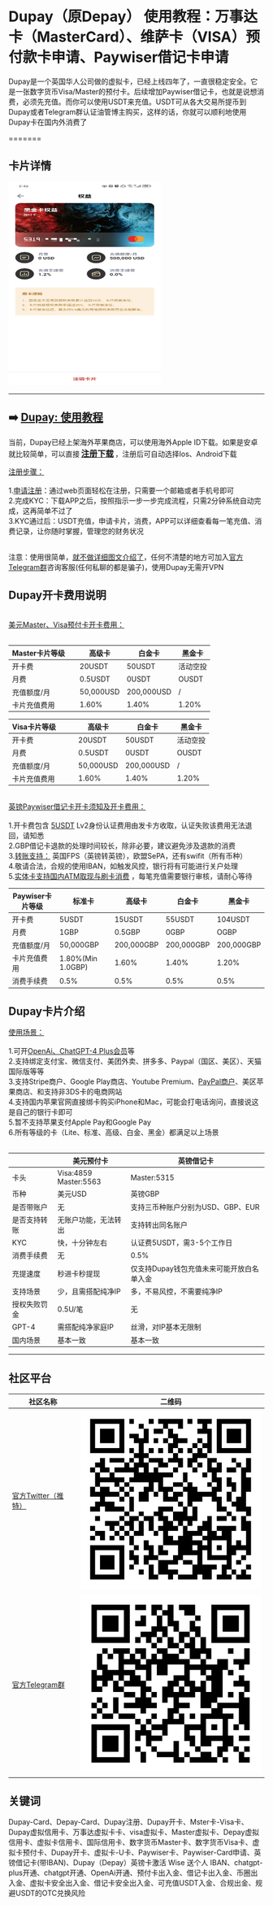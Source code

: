 # Dupay（原Depay） 使用教程：万事达卡（MasterCard）、维萨卡（VISA）预付款卡申请、Paywiser借记卡申请

Dupay是一个英国华人公司做的虚拟卡，已经上线四年了，一直很稳定安全。它是一张数字货币Visa/Master的预付卡。后续增加Paywiser借记卡，也就是说想消费，必须先充值。而你可以使用USDT来充值。USDT可从各大交易所提币到Dupay或者Telegram群认证油管博主购买，这样的话，你就可以顺利地使用Dupay卡在国内外消费了

=======

## 卡片详情

<a href="my_card.png" title="点我查看详情" target="_blank">  
  <img src="my_card.png" width="300" height="400" alt="Dupay 卡片详情">
</a>

----

## ➡️ [Dupay: 使用教程](https://dupay.one/web-app/register-h5?invitCode=184747&lang=zh-cn)

当前，Dupay已经上架海外苹果商店，可以使用海外Apple ID下载。如果是安卓就比较简单，可以直接<span style="font-size:16px; font-weight:bold; padding:3px;">[注册下载](https://dupay.one/web-app/register-h5?invitCode=184747&lang=zh-cn)</span>，注册后可自动选择Ios、Android下载

[注册步骤：](https://dupay.one/web-app/register-h5?invitCode=184747&lang=zh-cn)<br/><br/>
1.[申请注册](https://dupay.one/web-app/register-h5?invitCode=184747&lang=zh-cn)：通过web页面轻松在注册，只需要一个邮箱或者手机号即可<br/>
2.完成KYC：下载APP之后，按照指示一步一步完成流程，只需2分钟系统自动完成，这再简单不过了<br/>
3.KYC通过后：USDT充值，申请卡片，消费，APP可以详细查看每一笔充值、消费记录，让你随时掌握，管理您的财务状况<br/>
<br/>

注意：使用很简单，[就不做详细图文介绍了](https://dupay.one/web-app/register-h5?invitCode=184747&lang=zh-cn)，任何不清楚的地方可加入[官方Telegram群](https://t.me/DupayCard)咨询客服(任何私聊的都是骗子)，使用Dupay无需开VPN

## Dupay开卡费用说明

<br/>[美元Master、Visa预付卡开卡费用：](https://dupay.one/web-app/register-h5?invitCode=184747&lang=zh-cn)<br/><br/>

|    Master卡片等级&nbsp;&nbsp;&nbsp;&nbsp;    | 高级卡       | 白金卡       | 黑金卡   |
|--------|-----------|-----------|-------|
| 开卡费     | 20USDT    | 50USDT    | 活动空投  |
| 月费     | 0.5USDT   | 0USDT     | OUSDT  |
| 充值额度/月     | 50,000USD | 200,000USD | /     |
| 卡片充值费用     | 1.60%    | 1.40%     | 1.20% |

| Visa卡片等级&nbsp;&nbsp;&nbsp;&nbsp;&nbsp;&nbsp;&nbsp;&nbsp; | 高级卡       | 白金卡       | 黑金卡   |
|----------|-----------|-----------|-------|
| 开卡费      | 20USDT    | 50USDT    | 活动空投  |
| 月费       | 0.5USDT   | 0USDT     | OUSDT  |
| 充值额度/月   | 50,000USD | 200,000USD | /     |
| 卡片充值费用   | 1.60%    | 1.40%     | 1.20% |

<br/>[英镑Paywiser借记卡开卡须知及开卡费用：](https://dupay.one/web-app/register-h5?invitCode=184747&lang=zh-cn)<br/><br/>
1.开卡费包含 [5USDT](https://dupay.one/web-app/register-h5?invitCode=184747&lang=zh-cn) Lv2身份认证费用由发卡方收取，认证失败该费用无法退回，请知悉<br/>
2.GBP借记卡退款的处理时间较长，除非必要，建议避免涉及退款的消费<br/>
3.[转账支持：](https://dupay.one/web-app/register-h5?invitCode=184747&lang=zh-cn) 英国FPS（英镑转英镑），欧盟SePA，还有swifit（所有币种）<br/>
4.敬请合法，合规的使用IBAN，如触发风控，银行将有可能进行关户处理<br/>
5.[实体卡支持国内ATM取现与刷卡消费](https://dupay.one/web-app/register-h5?invitCode=184747&lang=zh-cn) ，每笔充值需要银行审核，请耐心等待<br/>


| Paywiser卡片等级 | 标准卡               | 高级卡        | 白金卡      | 黑金卡     |
|--------------|-------------------|------------|----------|---------|
| 开卡费          | 5USDT             | 15USDT     | 55USDT   | 104USDT |
| 月费           | 1GBP              | 0.5GBP    | 0GBP    | OGBP   |
| 充值额度/月       | 50,000GBP         | 200,000GBP | 200,000GBP | 200,000GBP       |
| 卡片充值费用       | 1.80%(Min 1.0GBP) | 1.60%      | 1.40%    | 1.20%   |
| 消费手续费        | 0.5%             | 0.5%       | 0.5%     | 0.5%    |

## Dupay卡片介绍

[使用场景：](https://dupay.one/web-app/register-h5?invitCode=184747&lang=zh-cn)<br/><br/>
1.可开[OpenAi、ChatGPT-4 Plus会员](https://dupay.one/web-app/register-h5?invitCode=184747&lang=zh-cn)等<br/>
2.支持绑定支付宝、微信支付、美团外卖、拼多多、Paypal（国区、美区）、天猫国际版等等<br/>
3.支持Stripe商户、Google Play商店、Youtube Premium、[PayPal商户](https://dupay.one/web-app/register-h5?invitCode=184747&lang=zh-cn)、美区苹果商店、和支持非3DS卡的电商网站<br/>
4.支持国内苹果官网直接绑卡购买iPhone和Mac，可能会打电话询问，直接说这是自己的银行卡即可<br/>
5.暂不支持苹果支付Apple Pay和Google Pay<br/>
6.所有等级的卡（Lite、标准、高级、白金、黑金）都满足以上场景<br/>
<br/>

|        | 美元预付卡                    | 英镑借记卡                   |
|--------|--------------------------|-------------------------|
| 卡头     | Visa:4859<br/>Master:5563 | Master:5315             |
| 币种     | 美元USD                    | 英镑GBP                   |
| 是否带账户  | 无                        | 支持三币种账户分别为USD、GBP、EUR   |
| 是否支持转账 | 无账户功能，无法转出                    | 支持转出同名账户                |
| KYC    | 快，十分钟左右 | 认证费5USDT，需3-5个工作日       |
| 消费手续费  | 无                    | 0.5% |
| 充提速度   | 秒进卡秒提现 | 仅支持Dupay钱包充值未来可能开放白名单入金         |
| 支持场景   | 少，且需搭配纯净IP                    | 多，不易风控，不需要纯净IP          |
| 授权失败罚金 | 0.5U/笔                    | 无                       |
| GPT-4  | 需搭配纯净家庭IP         | 丝滑，对IP基本无限制                       |
| 国内场景   | 基本一致                    | 基本一致          |

----

## 社区平台

| 社区名称                                          | 二维码                                                                                                                                                                   |
|-----------------------------------------------|-----------------------------------------------------------------------------------------------------------------------------------------------------------------------|
| [官方Twitter（推特）](https://twitter.com/Dupay_CN) | ![Twitter（推特）](twitter.png)                                                                                                                                                    |
| [官方Telegram群](https://t.me/DupayCard)         | ![官方Telegram群](telegram.png) |


## 关键词
Dupay-Card、Depay-Card、Dupay注册、Dupay开卡、Mster卡-Visa卡、Dupay虚拟信用卡、万事达虚拟卡卡、visa虚拟卡、Master虚拟卡、Depay虚拟信用卡、虚拟卡信用卡、国际信用卡、数字货币Master卡、数字货币Visa卡、虚拟卡预付卡、Dupay开卡、虚拟卡-U卡、Paywiser卡、Paywiser-Card申请、英镑借记卡(带IBAN)、Dupay（Depay）英镑卡激活 Wise 送个人 IBAN、chatgpt-plus开通、chatgpt开通、OpenAi开通、预付卡出入金、借记卡出入金、币圈出入金、虚拟卡安全出入金、借记卡安全出入金、可充值USDT入金、合规出金、规避USDT的OTC兑换风险


